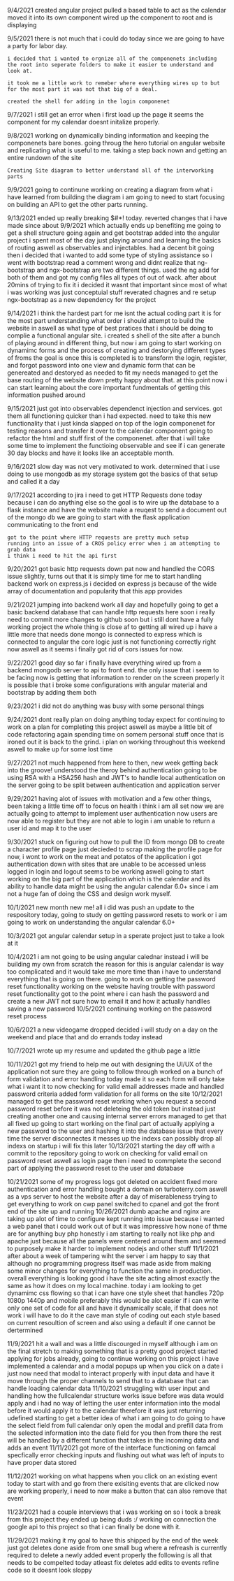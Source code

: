 9/4/2021
    created angular project
    pulled a based table to act as the calendar
    moved it into its own component 
    wired up the component to root and is displaying
    

       
9/5/2021
    there is not much that i could do today since we are going to have a party for labor day. 

    i decided that i wanted to orgnize all of the componenets including the root into seperate folders to make it easier to understand and look at. 

    it took me a little work to remeber where everything wires up to but for the most part it was not that big of a deal. 

    created the shell for adding in the login componenet 


9/7/2021
    i still get an error when i first load up the page it seems the component for my calendar doesnt initalize properly.

9/8/2021
    working on dynamically binding information and keeping the componenets bare bones. 
    going throug the hero tutorial on angular website and replicating what is useful to me. 
    taking a step back nown and getting an entire rundown of the site 
    
    Creating Site diagram to better understand all of the interworking parts 

9/9/2021
    going to continune working on creating a diagram 
    from what i have learned from building the diagram i am going to need to start focusing on building an API to get the other parts running. 

9/13/2021 
    ended up really breaking $#*! today. 
    reverted changes that i have made since about 9/9/2021 which actually ends up benefiting me 
    going to get a shell structure going again and get bootstrap added into the angular project
    i spent most of the day just playing around and learning the basics of routing aswell as observables and injectables. 
    had a decent bit going then i decided that i wanted to add some type of styling assistance so i went with bootstrap 
    read a comment wrong and didnt realize that ng-bootstrap and ngx-bootstrap are two different things. 
    used the ng add for both of them and got my config files all types of out of wack. 
    after about 20mins of trying to fix it i decided it wasnt that important since most of what i was working was just conceptuial stuff 
    reverated chagnes and re setup ngx-bootstrap as a new dependency for the project 

9/14/2021
    i think the hardest part for me isnt the actual coding part it is for the most part understanding what order i should attempt to build the website in aswell as what type of best 
    pratices that i should be doing to complie a functional angular site. 
    i created s shell of the site after a bunch of playing around in different thing, but now i am going to start working on dynamimc forms and the process of creating and destorying different types of froms 
    the goal is once this is completed is to transform the login, register, and forgot password into one view and dynamic form that can be genereated and destoryed as needed to fit my needs 
    managed to get the base routing of the website down pretty happy about that. at this point now i can start learning about the core important fundmentals of getting this information pushed around 


9/15/2021
    just got into observables dependenct injection and services. 
    got them all functioning quicker than i had expected. 
    need to take this new functionality that i just kinda slapped on top of the login componenet for testing reasons and transfer it over to the calendar component 
    going to refactor the html and stuff first of the componenet. after that i will take some time to implement the functioing observable and see if i can generate 30 day blocks and have it looks like
    an acceptable month. 

9/16/2021
    slow day was not very motivated to work. 
    determined that i use doing to use mongodb as my storage system 
    got the basics of that setup and called it a day 

9/17/2021 
    according to jira i need to get HTTP Requests done today because i can do anything else 
    so the goal is to wire up the database to a flask instance and have the website make a reuqest to send a document out of the mongo db 
    we are going to start with the flask application communicating to the front end 

    got to the point where HTTP requests are pretty much setup 
    running into an issue of a CROS policy error when i am attempting to grab data 
    i think i need to hit the api first 
    
    
9/20/2021
    got basic http requests down pat now and handled the CORS issue slightly, turns out that it is simply time for me to start handling backend work on express.js
    i decided on express js because of the wide array of documentation and popularity that this app provides 

9/21/2021 
    jumping into backend work all day and hopefully going to get a basic backend database that can handle http requests here soon 
    i really need to commit more changes to github soon but i still dont have a fully working project
    the whole thing is close af to getting all wired up i have a little more that needs done 
    mongo is connected to express which is connected to angular 
    the core logic just is not functioning correctly right now aswell as it seems i finally got rid of cors issues for now. 

9/22/2021
    good day so far i finally have everything wired up from a backend mongodb server to api to front end. 
    the only issue that i seem to be facing now is getting that information to render on the screen properly it is possible that i broke some configurations with angular material and bootstrap by adding them both 
    
9/23/2021
    i did not do anything was busy with some personal things

9/24/2021
    dont really plan on doing anything today expect for continuing to work on a plan for completing this project aswell as maybe a little bit of code refactoring 
    again spending time on somem personal stuff once that is ironed out it is back to the grind. i plan on working throughout this weekend aswell to make up for some lost time 
    
9/27/2021
    not much happened from here to then, new week getting back into the groove! 
    understood the theroy behind authentication going to be using RSA with a HSA256 hash and JWT's to handle local authentication on the server 
    going to be split between authentication and application server 

9/29/2021
    having alot of issues with motivation and a few other things, been taking a little time off to focus on health i think i am all set now 
    we are actually going to attempt to implement user authentication now 
    users are now able to register but they are not able to login i am unable to return a user id and map it to the user 

9/30/2021
    stuck on figuring out how to pull the ID from mongo DB to create a character profile page 
    just decieded to scrap making the profile page for now, i wont to work on the meat and potatos of the application 
    i got authentication down with sites that are unable to be accessed unless logged in 
    login and logout seems to be working aswell 
    going to start working on the big part of the application which is the calendar and its ability to handle data 
    might be using the angular calendar 6.0+ since i am not a huge fan of doing the CSS and design work myself. 

10/1/2021
    new month new me! all i did was push an update to the respository today, going to study on getting password resets to work or 
    i am going to work on understanding the angular calendar 6.0+ 
    
10/3/2021
    got angular calendar setup in a sperate project just to take a look at it 

10/4/2021
    i am not going to be using angular calednar instead i will be building my own from scratch 
    the reason for this is angular calendar is way too complicated and it would take me more time than i have to understand everything that is going on there. 
    going to work on getting the password reset functionality working on the website 
    having trouble with password reset functionality got to the point where i can hash the password and create a new JWT 
    not sure how to email it and how it actually handlles saving a new password 
10/5/2021
    continuing working on the password reset process 

10/6/2021
    a new videogame dropped decided i will study on a day on the weekend and place that and do errands today instead 

10/7/2021
    wrote up my resume and updated the github page a little 

10/11/2021
    got my friend to help me out with designing the UI/UX of the application 
    not sure they are going to follow through 
    worked on a bunch of form validation and error handling today 
    made it so each form will only take what i want it to now 
    checking for valid email addresses
    made and handled password criteria 
    added form validation for all forms on the site 
10/12/2021
    managed to get the password reset working when you request a second password reset 
    before it was not deleteing the old token but instead just creating another one and causing internal server errors
    managed to get that all fixed up 
    going to start working on the final part of actually applying a new password to the user and hashing it into the database 
    issue that every time the server disconnectes it messes up the indexs can possibly drop all indexs on startup 
    i will fix this later 
10/13/2021
    starting the day off with a commit to the repository 
    going to work on checking for valid email on password reset aswell as login page 
    then i need to commplete the second part of applying the password reset to the user and database 
    
10/21/2021
    some of my progress logs got deleted on accident 
    fixed more authentication and error handling 
    bought a domain on turboterry.com aswell as a vps server to host the website 
    after a day of miserableness trying to get everything to work on cwp panel switched to cpanel and got the front end of the site up and running 
10/26/2021
    dumb apache and nginx are taking up alot of time to configure kept running into issue because i wanted a web panel that i could work out of but it was impressive how none of thme are for anything buy php
    honestly i am starting to really not like php and apache just because all the panels were centered around them and seemed to purposely make it harder to implement nodejs and other stuff 
11/1/2021
    after about a week of tampering wiht the server i am happy to say that although no programming progress itself was made aside from making some minor changes for everything to function the same in production. overall everything is looking good i have the site acting almost exactly the same as how it does on my local machine. 
    today i am looking to get dynamimc css flowing so that i can have one style sheet that handles 720p 1080p 1440p and mobile 
    preferably this would be alot easier if i can write only one set of code for all and have it dynamically scale, if that does not work i will have to do it the cave man style of coding out each style based on current resoultion of screen and also using a default if one cannot be dertermined 

11/9/2021
    hit a wall and was a little discourged in myself although i am on the final stretch to making something that is a pretty good project 
    started applying for jobs already, going to continue working on this project 
    i have implemented a calendar and a modal popups up when you click on a date i just now need that modal to interact properly with input data and have it move through the proper 
    channels to send that to a database that can handle loading calendar data 
11/10/2021
    struggling with user input and handling how the fullcalendar structure works 
    issue before was data would apply and i had no way of letting the user enter information into the modal before it would apply it to the calendar 
    therefore it was just returning udefined 
    starting to get a better idea of what i am going to do 
    going to have the select field from full calendar only open the modal and prefill data from the selected information into the date field for you 
    then from there the rest will be handled by a different function that takes in the incoming data and adds an event 
11/11/2021
    got more of the interface functioning on famcal specfically error checking inputs and flushing out what was left of inputs to have proper data stored 

11/12/2021
    working on what happens when you click on an existing event today to start with and go from there 
    exisiting events that are clicked now are working properly, i need to now make a button that can also remove that event 
    
    
11/23/2021
    had a couple interviews that i was working on so i took a break from this project 
    they ended up being duds :/
    working on connection the google api to this project so that i can finally be done with it. 


11/29/2021
    making it my goal to have this shipped by the end of the week 
    just got deletes done aside from one small bug where a refreash is currently required to delete a newly added event properly 
    the following is all that needs to be compelted today atleast 
        fix deletes
        add edits to events 
        refine code so it doesnt look sloppy 
        


